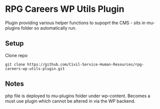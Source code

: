 # RPG Careers WP Utils Plugin

Plugin providing various helper functions to supoprt the CMS - sits in mu-plugins folder so automatically run.

## Setup

Clone repo
```
git clone https://github.com/Civil-Service-Human-Resources/rpg-careers-wp-utils-plugin.git
```

## Notes
php file is deployed to mu-plugins folder under wp-content.  Becomes a must use plugin which cannot be altered in via the WP backend.